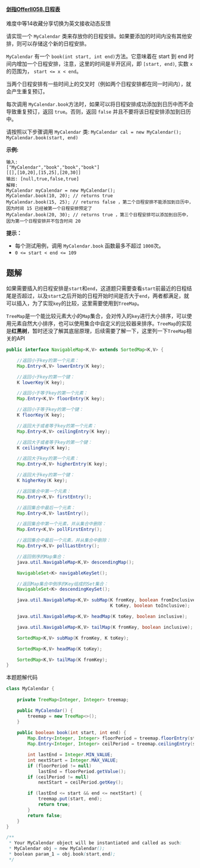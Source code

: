 #### [剑指OfferII058.日程表](https://leetcode-cn.com/problems/fi9suh/)

难度中等14收藏分享切换为英文接收动态反馈

请实现一个 `MyCalendar` 类来存放你的日程安排。如果要添加的时间内没有其他安排，则可以存储这个新的日程安排。

`MyCalendar` 有一个 `book(int start, int end)`方法。它意味着在 start 到 end 时间内增加一个日程安排，注意，这里的时间是半开区间，即 `[start, end)`, 实数 `x` 的范围为，  `start <= x < end`。

当两个日程安排有一些时间上的交叉时（例如两个日程安排都在同一时间内），就会产生重复预订。

每次调用 `MyCalendar.book`方法时，如果可以将日程安排成功添加到日历中而不会导致重复预订，返回 `true`。否则，返回 `false` 并且不要将该日程安排添加到日历中。

请按照以下步骤调用 `MyCalendar` 类: `MyCalendar cal = new MyCalendar();` `MyCalendar.book(start, end)`

 

**示例:**

```
输入:
["MyCalendar","book","book","book"]
[[],[10,20],[15,25],[20,30]]
输出: [null,true,false,true]
解释: 
MyCalendar myCalendar = new MyCalendar();
MyCalendar.book(10, 20); // returns true 
MyCalendar.book(15, 25); // returns false ，第二个日程安排不能添加到日历中，因为时间 15 已经被第一个日程安排预定了
MyCalendar.book(20, 30); // returns true ，第三个日程安排可以添加到日历中，因为第一个日程安排并不包含时间 20 
```

 

 

**提示：**

- 每个测试用例，调用 `MyCalendar.book` 函数最多不超过 `1000`次。
- `0 <= start < end <= 109`

## 题解

如果需要插入的日程安排是`start`和`end`，这道题只需要查看`start`前最近的日程结尾是否超过，以及`start`之后开始的日程开始时间是否大于`end`，两者都满足，就可以插入，为了实现`key`的比较，这里需要使用到`TreeMap`。

`TreeMap`是一个能比较元素大小的`Map`集合，会对传入的`key`进行大小排序，可以使用元素自然大小排序，也可以使用集合中自定义的比较器来排序。`TreeMap`的实现是**红黑树**，暂时还没了解其底层原理，后续需要了解一下，这里列一下`TreeMap`相关的API

```java
public interface NavigableMap<K,V> extends SortedMap<K,V> {

    //返回小于key的第一个元素：
    Map.Entry<K,V> lowerEntry(K key);

    //返回小于key的第一个键：
    K lowerKey(K key);

    //返回小于等于key的第一个元素：
    Map.Entry<K,V> floorEntry(K key);

    //返回小于等于key的第一个键：
    K floorKey(K key);

    //返回大于或者等于key的第一个元素：
    Map.Entry<K,V> ceilingEntry(K key);

    //返回大于或者等于key的第一个键：
    K ceilingKey(K key);

    //返回大于key的第一个元素：
    Map.Entry<K,V> higherEntry(K key);

    //返回大于key的第一个键：
    K higherKey(K key);

    //返回集合中第一个元素：
    Map.Entry<K,V> firstEntry();

    //返回集合中最后一个元素：
    Map.Entry<K,V> lastEntry();

    //返回集合中第一个元素，并从集合中删除：
    Map.Entry<K,V> pollFirstEntry();

    //返回集合中最后一个元素，并从集合中删除：
    Map.Entry<K,V> pollLastEntry();

    //返回倒序的Map集合：
    java.util.NavigableMap<K,V> descendingMap();

    NavigableSet<K> navigableKeySet();

    //返回Map集合中倒序的Key组成的Set集合：
    NavigableSet<K> descendingKeySet();

    java.util.NavigableMap<K,V> subMap(K fromKey, boolean fromInclusive,
                                       K toKey, boolean toInclusive);

    java.util.NavigableMap<K,V> headMap(K toKey, boolean inclusive);

    java.util.NavigableMap<K,V> tailMap(K fromKey, boolean inclusive);

    SortedMap<K,V> subMap(K fromKey, K toKey);

    SortedMap<K,V> headMap(K toKey);

    SortedMap<K,V> tailMap(K fromKey);
}
```

本题题解代码

```java
class MyCalendar {
    
    private TreeMap<Integer, Integer> treemap;

    public MyCalendar() {
        treemap = new TreeMap<>();
    }
    
    public boolean book(int start, int end) {
        Map.Entry<Integer, Integer> floorPeriod = treemap.floorEntry(start);
        Map.Entry<Integer, Integer> ceilPeriod = treemap.ceilingEntry(start);

        int lastEnd = Integer.MIN_VALUE;
        int nextStart = Integer.MAX_VALUE;
        if (floorPeriod != null)
            lastEnd = floorPeriod.getValue();
        if (ceilPeriod != null)
            nextStart = ceilPeriod.getKey();

        if (lastEnd <= start && end <= nextStart) {
            treemap.put(start, end);
            return true;
        }
        return false;
    }
}

/**
 * Your MyCalendar object will be instantiated and called as such:
 * MyCalendar obj = new MyCalendar();
 * boolean param_1 = obj.book(start,end);
 */
```

